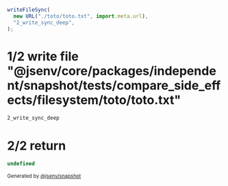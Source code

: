 ```js
writeFileSync(
  new URL("./toto/toto.txt", import.meta.url),
  "2_write_sync_deep",
);
```

# 1/2 write file "@jsenv/core/packages/independent/snapshot/tests/compare_side_effects/filesystem/toto/toto.txt"

```txt
2_write_sync_deep
```

# 2/2 return

```js
undefined
```

<sub>
  Generated by <a href="https://github.com/jsenv/core/tree/main/packages/independent/snapshot">@jsenv/snapshot</a>
</sub>